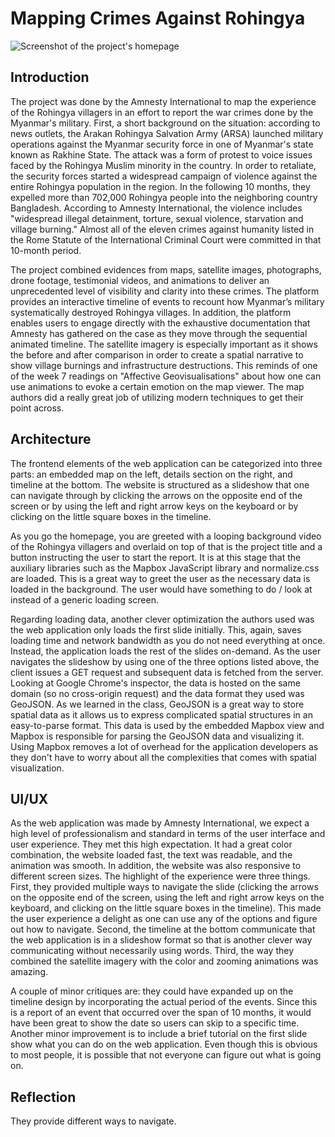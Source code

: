 # Mapping Crimes Against Rohingya

![Screenshot of the project's homepage](imgs/home.png)
## Introduction
The project was done by the Amnesty International to map the experience of the Rohingya villagers in an effort to report the war crimes done by
the Myanmar's military.
First, a short background on the situation: according to news outlets, the Arakan Rohingya Salvation Army (ARSA) launched military operations against the Myanmar security force in one of Myanmar's state known as Rakhine State. The attack was a form of protest to voice issues faced by the Rohingya Muslim minority in the country. In order to retaliate, the security forces started a widespread campaign of violence against the entire Rohingya population in the region. In the following 10 months, they expelled more than 702,000 Rohingya people into the neighboring country Bangladesh. According to Amnesty International, the violence includes "widespread illegal detainment, torture, sexual violence, starvation and village burning." Almost all of the eleven crimes against humanity listed in the Rome Statute of the International Criminal Court were committed in that 10-month period.

The project combined evidences from maps, satellite images, photographs, drone footage, testimonial videos, and animations to deliver an unprecedented level of visibility and clarity into these crimes. The platform provides an interactive timeline of events to recount how Myanmar’s military systematically destroyed Rohingya villages. In addition, the platform enables users to engage directly with the exhaustive documentation that Amnesty has gathered on the case as they move through the sequential animated timeline. The satellite imagery is especially important as it shows the before and after comparison in order to create a spatial narrative to show village burnings and infrastructure destructions. This reminds of one of the week 7 readings on "Affective Geovisualisations" about how one can use animations to evoke a certain emotion on the map viewer. The map authors did a really great job of utilizing modern techniques to get their point across.

## Architecture
The frontend elements of the web application can be categorized into three parts: an embedded map on the left, details section on the right, and timeline at the bottom. The website is structured as a slideshow that one can navigate through by clicking the arrows on the opposite end of the screen or by using the left and right arrow keys on the keyboard or by clicking on the little square boxes in the timeline.

As you go the homepage, you are greeted with a looping background video of the Rohingya villagers and overlaid on top of that is the project title and a button instructing the user to start the report. It is at this stage that the auxiliary libraries such as the Mapbox JavaScript library and normalize.css are loaded. This is a great way to greet the user as the necessary data is loaded in the background. The user would have something to do / look at instead of a generic loading screen.

Regarding loading data, another clever optimization the authors used was the web application only loads the first slide initially. This, again, saves loading time and network bandwidth as you do not need everything at once. Instead, the application loads the rest of the slides on-demand. As the user navigates the slideshow by using one of the three options listed above, the client issues a GET request and subsequent data is fetched from the server. Looking at Google Chrome's inspector, the data is hosted on the same domain (so no cross-origin request) and the data format they used was GeoJSON. As we learned in the class, GeoJSON is a great way to store spatial data as it allows us to express complicated spatial structures in an easy-to-parse format. This data is used by the embedded Mapbox view and Mapbox is responsible for parsing the GeoJSON data and visualizing it. Using Mapbox removes a lot of overhead for the application developers as they don't have to worry about all the complexities that comes with spatial visualization.

## UI/UX
As the web application was made by Amnesty International, we expect a high level of professionalism and standard in terms of the user interface and user experience. They met this high expectation. It had a great color combination, the website loaded fast, the text was readable, and the animation was smooth. In addition, the website was also responsive to different screen sizes.
The highlight of the experience were three things. First, they provided multiple ways to navigate the slide (clicking the arrows on the opposite end of the screen, using the left and right arrow keys on the keyboard, and clicking on the little square boxes in the timeline). This made the user experience a delight as one can use any of the options and figure out how to navigate. Second, the timeline at the bottom communicate that the web application is in a slideshow format so that is another clever way communicating without necessarily using words. Third, the way they combined the satellite imagery with the color and zooming animations was amazing.

A couple of minor critiques are: they could have expanded up on the timeline design by incorporating the actual period of the events. Since this is a report of an event that occurred over the span of 10 months, it would have been great to show the date so users can skip to a specific time. Another minor improvement is to include a brief tutorial on the first slide show what you can do on the web application. Even though this is obvious to most people, it is possible that not everyone can figure out what is going on.

## Reflection
They provide different ways to navigate.